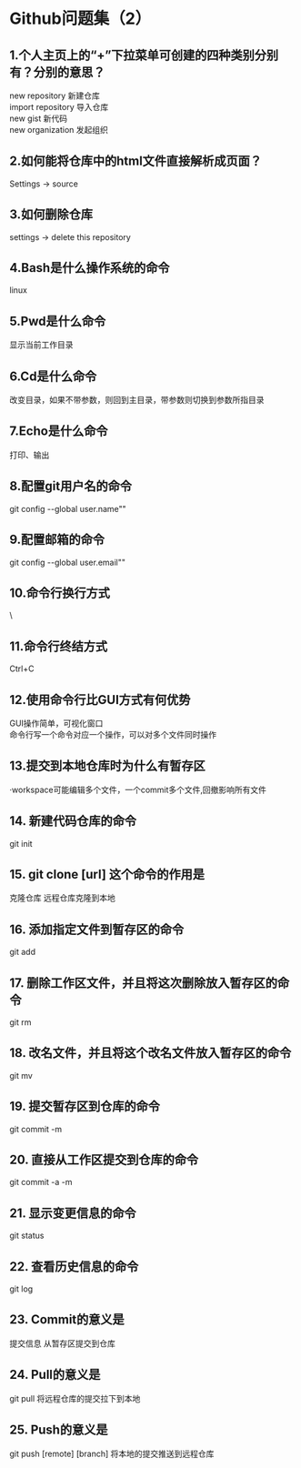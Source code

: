 # Github问题集（2）
## 1.个人主页上的“+”下拉菜单可创建的四种类别分别有？分别的意思？
new repository 新建仓库  
import repository 导入仓库  
new gist 新代码  
new organization 发起组织  
## 2.如何能将仓库中的html文件直接解析成页面？
Settings -> source 
## 3.如何删除仓库
settings -> delete this repository
## 4.Bash是什么操作系统的命令
linux
## 5.Pwd是什么命令
显示当前工作目录
## 6.Cd是什么命令
改变目录，如果不带参数，则回到主目录，带参数则切换到参数所指目录
## 7.Echo是什么命令
打印、输出
## 8.配置git用户名的命令
git config --global user.name""
## 9.配置邮箱的命令
git config --global user.email""
## 10.命令行换行方式
\
## 11.命令行终结方式
Ctrl+C

## 12.使用命令行比GUI方式有何优势
GUI操作简单，可视化窗口  
命令行写一个命令对应一个操作，可以对多个文件同时操作  
## 13.提交到本地仓库时为什么有暂存区
·workspace可能编辑多个文件，一个commit多个文件,回撤影响所有文件
## 14. 新建代码仓库的命令
git init
## 15. git clone [url] 这个命令的作用是
克隆仓库 远程仓库克隆到本地
## 16. 添加指定文件到暂存区的命令
git add
## 17. 删除工作区文件，并且将这次删除放入暂存区的命令
git rm
## 18. 改名文件，并且将这个改名文件放入暂存区的命令
git mv
## 19. 提交暂存区到仓库的命令
git commit -m
## 20. 直接从工作区提交到仓库的命令
git commit -a -m
## 21. 显示变更信息的命令
git status
## 22. 查看历史信息的命令
git log
## 23. Commit的意义是
提交信息
从暂存区提交到仓库
## 24. Pull的意义是
git pull 将远程仓库的提交拉下到本地
## 25. Push的意义是
git push [remote] [branch]
将本地的提交推送到远程仓库

